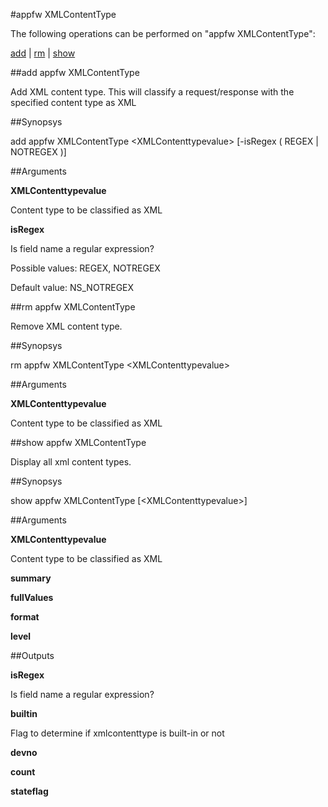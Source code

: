 #appfw XMLContentType

The following operations can be performed on "appfw XMLContentType":


[add](#add-appfw-xmlcontenttype) | [rm](#rm-appfw-xmlcontenttype) | [show](#show-appfw-xmlcontenttype)

##add appfw XMLContentType

Add XML content type. This will classify a request/response with the specified content type as XML


##Synopsys

add appfw XMLContentType &lt;XMLContenttypevalue> [-isRegex ( REGEX | NOTREGEX )]


##Arguments

<b>XMLContenttypevalue</b>
Content type to be classified as XML

<b>isRegex</b>
Is field name a regular expression?
Possible values: REGEX, NOTREGEX
Default value: NS_NOTREGEX



##rm appfw XMLContentType

Remove XML content type.


##Synopsys

rm appfw XMLContentType &lt;XMLContenttypevalue>


##Arguments

<b>XMLContenttypevalue</b>
Content type to be classified as XML



##show appfw XMLContentType

Display all xml content types.


##Synopsys

show appfw XMLContentType [&lt;XMLContenttypevalue>]


##Arguments

<b>XMLContenttypevalue</b>
Content type to be classified as XML

<b>summary</b>

<b>fullValues</b>

<b>format</b>

<b>level</b>



##Outputs

<b>isRegex</b>
Is field name a regular expression?

<b>builtin</b>
Flag to determine if xmlcontenttype is built-in or not

<b>devno</b>

<b>count</b>

<b>stateflag</b>



